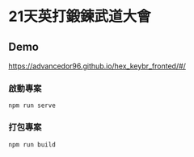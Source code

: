 # 21天英打鍛鍊武道大會

## Demo
<https://advancedor96.github.io/hex_keybr_fronted/#/>

### 啟動專案
```
npm run serve
```

### 打包專案
```
npm run build
```
